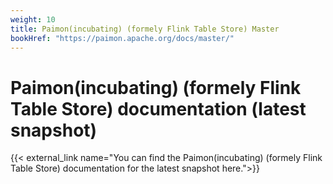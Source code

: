 ```yaml
---
weight: 10
title: Paimon(incubating) (formely Flink Table Store) Master
bookHref: "https://paimon.apache.org/docs/master/"
---
```

<!--
Licensed to the Apache Software Foundation (ASF) under one
or more contributor license agreements.  See the NOTICE file
distributed with this work for additional information
regarding copyright ownership.  The ASF licenses this file
to you under the Apache License, Version 2.0 (the
"License"); you may not use this file except in compliance
with the License.  You may obtain a copy of the License at

  http://www.apache.org/licenses/LICENSE-2.0

Unless required by applicable law or agreed to in writing,
software distributed under the License is distributed on an
"AS IS" BASIS, WITHOUT WARRANTIES OR CONDITIONS OF ANY
KIND, either express or implied.  See the License for the
specific language governing permissions and limitations
under the License.
-->

# Paimon(incubating) (formely Flink Table Store) documentation (latest snapshot)

{{< external_link name="You can find the Paimon(incubating) (formely Flink Table Store) documentation for the latest snapshot here.">}}